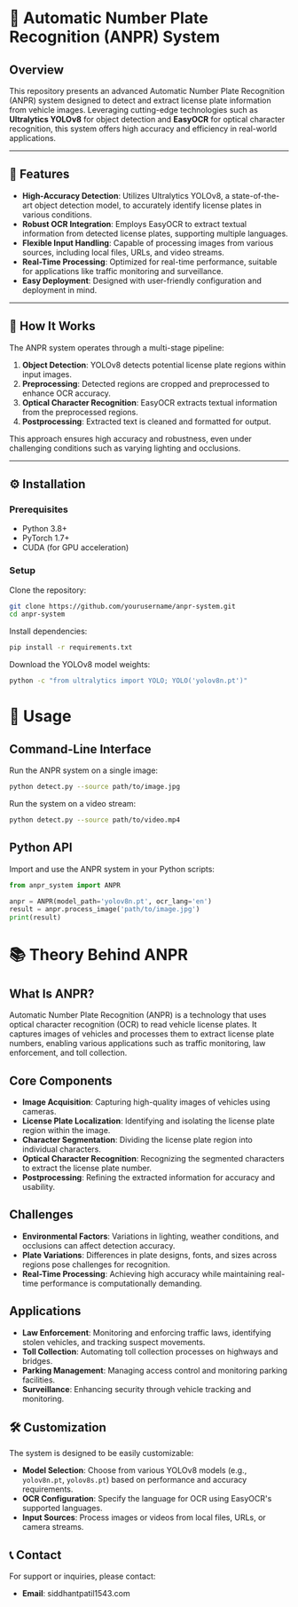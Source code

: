 # 🚗 Automatic Number Plate Recognition (ANPR) System

## Overview
This repository presents an advanced Automatic Number Plate Recognition (ANPR) system designed to detect and extract license plate information from vehicle images. Leveraging cutting-edge technologies such as **Ultralytics YOLOv8** for object detection and **EasyOCR** for optical character recognition, this system offers high accuracy and efficiency in real-world applications.

---

## 🔧 Features
- **High-Accuracy Detection**: Utilizes Ultralytics YOLOv8, a state-of-the-art object detection model, to accurately identify license plates in various conditions.
- **Robust OCR Integration**: Employs EasyOCR to extract textual information from detected license plates, supporting multiple languages.
- **Flexible Input Handling**: Capable of processing images from various sources, including local files, URLs, and video streams.
- **Real-Time Processing**: Optimized for real-time performance, suitable for applications like traffic monitoring and surveillance.
- **Easy Deployment**: Designed with user-friendly configuration and deployment in mind.

---

## 🧠 How It Works

The ANPR system operates through a multi-stage pipeline:

1. **Object Detection**: YOLOv8 detects potential license plate regions within input images.
2. **Preprocessing**: Detected regions are cropped and preprocessed to enhance OCR accuracy.
3. **Optical Character Recognition**: EasyOCR extracts textual information from the preprocessed regions.
4. **Postprocessing**: Extracted text is cleaned and formatted for output.

This approach ensures high accuracy and robustness, even under challenging conditions such as varying lighting and occlusions.

---

## ⚙️ Installation

### Prerequisites
- Python 3.8+
- PyTorch 1.7+
- CUDA (for GPU acceleration)

### Setup

Clone the repository:
```bash
git clone https://github.com/yourusername/anpr-system.git
cd anpr-system
```
Install dependencies:
```bash
pip install -r requirements.txt
```
Download the YOLOv8 model weights:
```bash
python -c "from ultralytics import YOLO; YOLO('yolov8n.pt')"
```

# 🚀 Usage

## Command-Line Interface

Run the ANPR system on a single image:

```bash
python detect.py --source path/to/image.jpg
```

Run the system on a video stream:

```bash
python detect.py --source path/to/video.mp4
```

## Python API

Import and use the ANPR system in your Python scripts:

```python
from anpr_system import ANPR

anpr = ANPR(model_path='yolov8n.pt', ocr_lang='en')
result = anpr.process_image('path/to/image.jpg')
print(result)
```

# 📚 Theory Behind ANPR

## What Is ANPR?
Automatic Number Plate Recognition (ANPR) is a technology that uses optical character recognition (OCR) to read vehicle license plates. It captures images of vehicles and processes them to extract license plate numbers, enabling various applications such as traffic monitoring, law enforcement, and toll collection.

## Core Components
- **Image Acquisition**: Capturing high-quality images of vehicles using cameras.
- **License Plate Localization**: Identifying and isolating the license plate region within the image.
- **Character Segmentation**: Dividing the license plate region into individual characters.
- **Optical Character Recognition**: Recognizing the segmented characters to extract the license plate number.
- **Postprocessing**: Refining the extracted information for accuracy and usability.

## Challenges
- **Environmental Factors**: Variations in lighting, weather conditions, and occlusions can affect detection accuracy.
- **Plate Variations**: Differences in plate designs, fonts, and sizes across regions pose challenges for recognition.
- **Real-Time Processing**: Achieving high accuracy while maintaining real-time performance is computationally demanding.

## Applications
- **Law Enforcement**: Monitoring and enforcing traffic laws, identifying stolen vehicles, and tracking suspect movements.
- **Toll Collection**: Automating toll collection processes on highways and bridges.
- **Parking Management**: Managing access control and monitoring parking facilities.
- **Surveillance**: Enhancing security through vehicle tracking and monitoring.

## 🛠️ Customization
The system is designed to be easily customizable:

- **Model Selection**: Choose from various YOLOv8 models (e.g., `yolov8n.pt`, `yolov8s.pt`) based on performance and accuracy requirements.
- **OCR Configuration**: Specify the language for OCR using EasyOCR's supported languages.
- **Input Sources**: Process images or videos from local files, URLs, or camera streams.


## 📞 Contact
For support or inquiries, please contact:

- **Email**: siddhantpatil1543.com  
